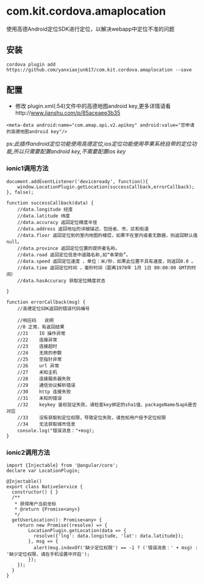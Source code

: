 # com.kit.cordova.amaplocation
使用高德Android定位SDK进行定位，以解决webapp中定位不准的问题

## 安装
`cordova plugin add https://github.com/yanxiaojun617/com.kit.cordova.amaplocation --save`

## 配置
*  修改 plugin.xml(:54)文件中的高德地图android key,更多详情请看http://www.jianshu.com/p/85aceaee3b35

`<meta-data android:name="com.amap.api.v2.apikey" android:value="您申请的高德地图android key"/>`

ps:_此插件android定位功能使用高德定位,ios定位功能使用苹果系统自带的定位功能,所以只需要配置android key,不需要配置ios key_
### ionic1调用方法

	document.addEventListener('deviceready', function(){
		window.LocationPlugin.getLocation(successCallback,errorCallback);
	}, false);

	function successCallback(data) {
		//data.longitude 经度
		//data.latitude 纬度
		//data.accuracy 返回定位精度半径
		//data.address 返回地址的详细描述，包括省、市、区和街道
		//data.floor 返回定位到的室内地图的楼层，如果不在室内或者无数据，则返回默认值null。
		//data.province 返回定位位置的提供者名称。
		//data.road 返回定位信息中道路名称,如“阜荣街”。
		//data.speed 返回定位速度 ，单位：米/秒，如果此位置不具有速度，则返回0.0 。
		//data.time 返回定位时间 ，毫秒时间（距离1970年 1月 1日 00:00:00 GMT的时间）
		//data.hasAccuracy 获取定位精度状态

	}

	function errorCallback(msg) {
	    //高德定位SDK返回的错误代码编号

        //响应码	说明
        //0	正常，有返回结果
        //21	IO 操作异常
        //22	连接异常
        //23	连接超时
        //24	无效的参数
        //25	空指针异常
        //26	url 异常
        //27	未知主机
        //28	连接服务器失败
        //29	通信协议解析错误
        //30	http 连接失败
        //31	未知的错误
        //32	keykey 鉴权验证失败，请检查key绑定的sha1值、packageName与apk是否对应
        //33	没有获取到定位权限，导致定位失败，请告知用户授予定位权限
        //34	无法获取城市信息
		console.log("错误消息："+msg);
	}

### ionic2调用方法

```
import {Injectable} from '@angular/core';
declare var LocationPlugin;

@Injectable()
export class NativeService {
  constructor() { }
  /**
   * 获得用户当前坐标
   * @return {Promise<any>}
   */
  getUserLocation(): Promise<any> {
    return new Promise((resolve) => {
        LocationPlugin.getLocation(data => {
          resolve({'lng': data.longitude, 'lat': data.latitude});
        }, msg => {
          alert(msg.indexOf('缺少定位权限') == -1 ? ('错误消息：' + msg) : '缺少定位权限，请在手机设置中开启');
        });
    });
  }
}
```